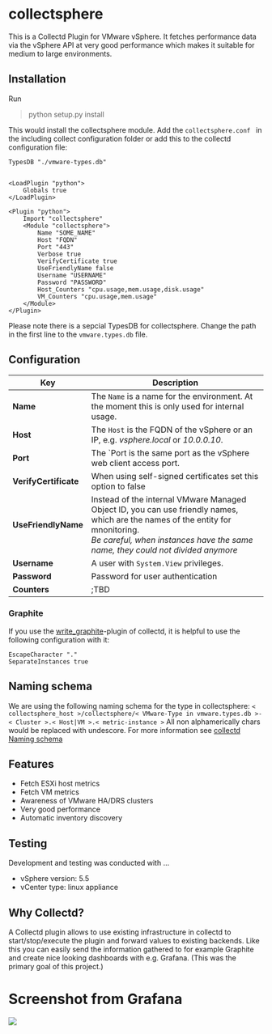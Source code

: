 # collectsphere
This is a Collectd Plugin for VMware vSphere. It fetches performance data via the vSphere API at very good performance
which makes it suitable for medium to large environments.

## Installation
Run
> python setup.py install

This would install the collectsphere module. Add the `collectsphere.conf ` in the including collect configuration folder
or add this to the collectd configuration file:
```
TypesDB "./vmware-types.db"


<LoadPlugin "python">
    Globals true
</LoadPlugin>

<Plugin "python">
    Import "collectsphere"
    <Module "collectsphere">
        Name "SOME_NAME"
        Host "FQDN"
        Port "443"
        Verbose true
        VerifyCertificate true
        UseFriendlyName false
        Username "USERNAME"
        Password "PASSWORD"
        Host_Counters "cpu.usage,mem.usage,disk.usage"
        VM_Counters "cpu.usage,mem.usage"
    </Module>
</Plugin>
```
Please note there is a sepcial TypesDB for collectsphere. Change the path in the first line to the `vmware.types.db` file.



## Configuration
Key | Description
 --- | ---
**Name** | The `Name` is a name for the environment. At the moment this is only used for internal usage.
**Host** | The `Host` is the FQDN of the vSphere or an IP, e.g. *vsphere.local* or *10.0.0.10*. 
**Port** | The `Port is the same port as the vSphere web client access port.
**VerifyCertificate** | When using self-signed certificates set this option to false
**UseFriendlyName** | Instead of the internal VMware Managed Object ID, you can use friendly names, which are the names of the entity for mnonitoring. <br> *Be careful, when instances have the same name, they could not divided anymore*
**Username** | A user with `System.View` privileges.
**Password** | Password for user authentication
**Counters** | ;TBD

### Graphite
If you use the [write_graphite](https://collectd.org/documentation/manpages/collectd.conf.5.shtml#plugin_write_graphite)-plugin of collectd, it is helpful to use the following configuration with it:
```
EscapeCharacter "."
SeparateInstances true
```
## Naming schema
We are using the following naming schema for the type in collectsphere:
`< collectsphere_host >/collectsphere/< VMware-Type in vmware.types.db >-< Cluster >.< Host|VM >.< metric-instance >`
All non alphamerically chars would be replaced with undescore.
For more information see [collectd Naming schema](https://collectd.org/wiki/index.php/Naming_schema)

## Features
- Fetch ESXi host metrics
- Fetch VM metrics
- Awareness of VMware HA/DRS clusters
- Very good performance
- Automatic inventory discovery

## Testing
Development and testing was conducted with ...
- vSphere version: 5.5
- vCenter type: linux appliance 

## Why Collectd?
A Collectd plugin allows to use existing infrastructure in collectd to start/stop/execute the plugin and forward values
to existing backends. Like this you can easily send the information gathered to for example Graphite and create nice
looking dashboards with e.g. Grafana. (This was the primary goal of this project.)

# Screenshot from Grafana
![](https://raw.githubusercontent.com/evoila/collectsphere/master/screenshots/vms-view.png)

